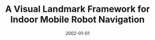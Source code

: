 ---
title: "A Visual Landmark Framework for Indoor Mobile Robot Navigation"
collection: publications
permalink: /publication/2002-01-01-A-Visual-Landmark-Framework-for-Indoor-Mobile-Robot-Navigation
date: 2002-01-01
venue: 'the proceedings of Proc. IEEE Int. Conf. on Robotics and Automation (ICRA&apos;02)'
citation: ' J.B. Hayet,  F. Lerasle,  M. Devy, &quot;A Visual Landmark Framework for Indoor Mobile Robot Navigation.&quot; the proceedings of Proc. IEEE Int. Conf. on Robotics and Automation (ICRA&amp;apos;02), 2002.'
---